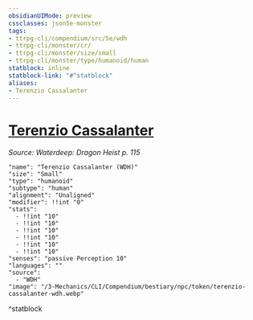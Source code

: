 ```yaml
---
obsidianUIMode: preview
cssclasses: json5e-monster
tags:
- ttrpg-cli/compendium/src/5e/wdh
- ttrpg-cli/monster/cr/
- ttrpg-cli/monster/size/small
- ttrpg-cli/monster/type/humanoid/human
statblock: inline
statblock-link: "#^statblock"
aliases:
- Terenzio Cassalanter
---
```

# [Terenzio Cassalanter](3-Mechanics\CLI\Compendium\bestiary\npc/terenzio-cassalanter-wdh.md)
*Source: Waterdeep: Dragon Heist p. 115*  

```statblock
"name": "Terenzio Cassalanter (WDH)"
"size": "Small"
"type": "humanoid"
"subtype": "human"
"alignment": "Unaligned"
"modifier": !!int "0"
"stats":
  - !!int "10"
  - !!int "10"
  - !!int "10"
  - !!int "10"
  - !!int "10"
  - !!int "10"
"senses": "passive Perception 10"
"languages": ""
"source":
  - "WDH"
"image": "/3-Mechanics/CLI/Compendium/bestiary/npc/token/terenzio-cassalanter-wdh.webp"
```
^statblock